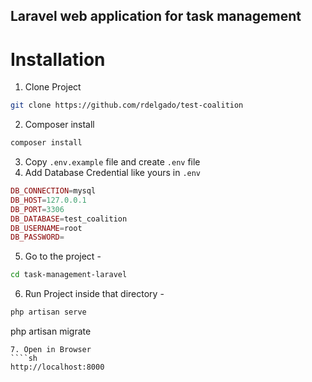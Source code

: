 ## Laravel web application for task management


# Installation 

1. Clone Project
````sh
git clone https://github.com/rdelgado/test-coalition
````
2. Composer install
````sh
composer install
````
3. Copy `.env.example` file and create `.env` file
4. Add Database Credential like yours in `.env`
```php
DB_CONNECTION=mysql
DB_HOST=127.0.0.1
DB_PORT=3306
DB_DATABASE=test_coalition
DB_USERNAME=root
DB_PASSWORD=
```
5. Go to the project - 
```sh
cd task-management-laravel
```
6. Run Project inside that directory - 
````sh
php artisan serve
````
php artisan migrate
````
7. Open in Browser 
````sh
http://localhost:8000

